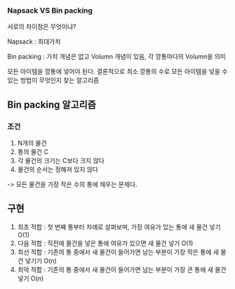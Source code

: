 ### Napsack VS Bin packing
서로의 차이점은 무엇이냐? 

Napsack : 최대가치

Bin packing : 가치 개념은 없고 Volumn 개념이 있음, 각 깡통마다의 Volumn을 의미

모든 아이템을 깡통에 넣어야 된다. 결론적으로 최소 깡통의 수로 모든 아이템을 넣을 수 있는 방법이 무엇인지 찾는 알고리즘

## Bin packing 알고리즘
### 조건
1. N개의 물건
2. 통의 물건 C
3. 각 물건의 크기는 C보다 크지 않다
4. 물건의 순서는 정해져 있지 않다

-> 모든 물건을 가장 작은 수의 통에 채우는 문제다.

## 구현
1. 최초 적합 : 첫 번째 통부터 차례로 살펴보며, 가장 여유가 있는 통에 새 물건 넣기 O(1)
2. 다음 적합 : 직전에 물건을 넣은 통에 여유가 있으면 새 물건 넣기 O(1)
3. 최선 적합 : 기존의 통 중에서 새 물건이 들어가면 남는 부분이 가장 작은 통에 새 물건 넣기기 O(n)
4. 최악 적합 : 기존의 통 중에서 새 물건이 들어가면 남는 부분이 가장 큰 통에 새 물건 넣기 O(n)
